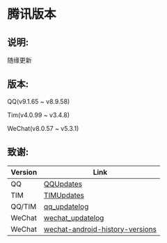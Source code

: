 # 腾讯版本

## 说明:

随缘更新

## 版本:

QQ(v9.1.65 ~ v8.9.58)

Tim(v4.0.99 ~ v3.4.8)

WeChat(v8.0.57 ~ v5.3.1)

## 致谢:

| Version | Link                                                                                                |
| ------- | --------------------------------------------------------------------------------------------------- |
| QQ      | [QQUpdates](https://t.me/QQUpdates)                                                                 |
| TIM     | [TIMUpdates](https://t.me/TIMUpdates)                                                               |
| QQ/TIM  | [qq_updatelog](https://t.me/qq_updatelog)                                                           |
| WeChat  | [wechat_updatelog](https://t.me/wechat_updatelog)                                                   |
| WeChat  | [wechat-android-history-versions](https://github.com/DJB-Developer/wechat-android-history-versions) |
